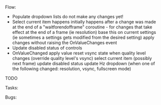 Flow:

- Populate dropdown lists
	do not make any changes yet!
- Select current item
	happens initially
	happens after a change was made at the end of a "waitforendofframe" coroutine - for changes that take effect at the end of a frame (ie resolution)
	base this on current settings (ie sometimes a settings gets modified from the desired setting)
	apply changes without raising the OnValueChanges event
- Update disabled status of controls
- OnValueChanged
	apply value
		reset vsync state when quality level changes (override quality level's vsync)
	select current item (possibly next frame)
	update disabled status
	update Hz dropdown (when one of the following changed: resolution, vsync, fullscreen mode)


TODO

Tasks:


Bugs:
